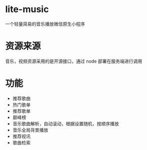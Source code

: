 # lite-music

一个轻量简易的音乐播放微信原生小程序

# 资源来源

音乐，视频资源采用的是开源接口，通过 node 部署在服务端进行调用

# 功能

-   推荐歌曲
-   热门歌单
-   推荐歌单
-   巅峰榜
-   音乐歌曲解析，自动滚动，根据设置随机，按顺序播放
-   音乐全局背景播放
-   推荐视讯
-   歌曲检索

